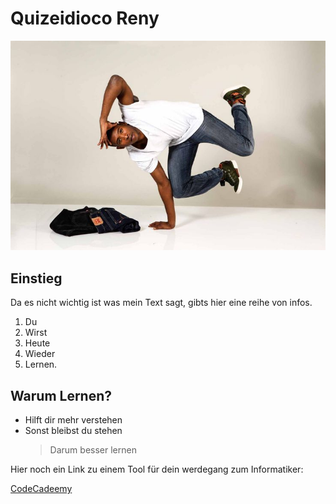# Quizeidioco Reny

![Freeze!](../img/qure.jpg)

## Einstieg

Da es nicht wichtig ist was mein Text sagt, gibts hier eine reihe von infos.


1. Du
1. Wirst
1. Heute
1. Wieder
1. Lernen.

## Warum Lernen?

* Hilft dir mehr verstehen
* Sonst bleibst du stehen
    > Darum besser lernen

Hier noch ein Link zu einem Tool für dein werdegang zum Informatiker:

[CodeCadeemy](https://www.codecademy.com/learn)

